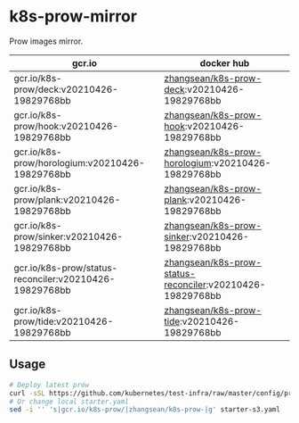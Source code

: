 # k8s-prow-mirror

Prow images mirror.

gcr.io | docker hub
---|---
gcr.io/k8s-prow/deck:v20210426-19829768bb | [zhangsean/k8s-prow-deck](https://hub.docker.com/r/zhangsean/k8s-prow-deck):v20210426-19829768bb
gcr.io/k8s-prow/hook:v20210426-19829768bb | [zhangsean/k8s-prow-hook](https://hub.docker.com/r/zhangsean/k8s-prow-hook):v20210426-19829768bb
gcr.io/k8s-prow/horologium:v20210426-19829768bb | [zhangsean/k8s-prow-horologium](https://hub.docker.com/r/zhangsean/k8s-prow-horologium):v20210426-19829768bb
gcr.io/k8s-prow/plank:v20210426-19829768bb | [zhangsean/k8s-prow-plank](https://hub.docker.com/r/zhangsean/k8s-prow-plank):v20210426-19829768bb
gcr.io/k8s-prow/sinker:v20210426-19829768bb | [zhangsean/k8s-prow-sinker](https://hub.docker.com/r/zhangsean/k8s-prow-sinker):v20210426-19829768bb
gcr.io/k8s-prow/status-reconciler:v20210426-19829768bb | [zhangsean/k8s-prow-status-reconciler](https://hub.docker.com/r/zhangsean/k8s-prow-status-reconciler):v20210426-19829768bb
gcr.io/k8s-prow/tide:v20210426-19829768bb | [zhangsean/k8s-prow-tide](https://hub.docker.com/r/zhangsean/k8s-prow-tide):v20210426-19829768bb

## Usage

```bash
# Deploy latest prow
curl -sSL https://github.com/kubernetes/test-infra/raw/master/config/prow/cluster/starter-s3.yaml | sed 's|gcr.io/k8s-prow/|zhangsean/k8s-prow-|g' | kubectl apply -f -
# Or change local starter.yaml
sed -i '' 's|gcr.io/k8s-prow/|zhangsean/k8s-prow-|g' starter-s3.yaml
```
